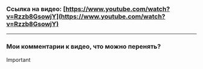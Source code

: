 ### Ссылка на видео: [https://www.youtube.com/watch?v=Rzzb8GsowjY](https://www.youtube.com/watch?v=Rzzb8GsowjY)

---

### Мои комментарии к видео, что можно перенять?

> [!important]